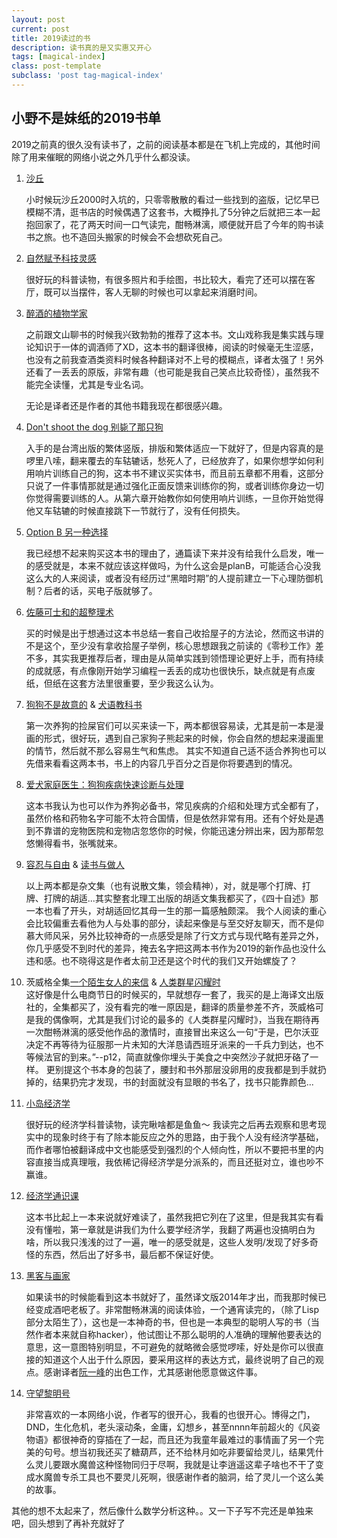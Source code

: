 ```yaml
---
layout: post
current: post
title: 2019读过的书
description: 读书真的是又实惠又开心
tags: [magical-index]
class: post-template
subclass: 'post tag-magical-index'
---
```


## 小野不是妹纸的2019书单

2019之前真的很久没有读书了，之前的阅读基本都是在飞机上完成的，其他时间除了用来催眠的网络小说之外几乎什么都没读。

1. [沙丘](https://book.douban.com/subject/26836970/)

   小时候玩沙丘2000时入坑的，只零零散散的看过一些找到的盗版，记忆早已模糊不清，逛书店的时候偶遇了这套书，大概挣扎了5分钟之后就把三本一起抱回家了，花了两天时间一口气读完，酣畅淋漓，顺便就开启了今年的购书读书之旅。也不造回头搬家的时候会不会想砍死自己。

2. [自然赋予科技灵感](https://book.douban.com/subject/27110281/)  

   很好玩的科普读物，有很多照片和手绘图，书比较大，看完了还可以摆在客厅，既可以当摆件，客人无聊的时候也可以拿起来消磨时间。

3. [醉酒的植物学家](https://book.douban.com/subject/26936484/)

   之前跟文山聊书的时候我兴致勃勃的推荐了这本书。文山戏称我是集实践与理论知识于一体的调酒师了XD，这本书的翻译很棒，阅读的时候毫无生涩感，也没有之前我查酒类资料时候各种翻译对不上号的模糊点，译者太强了！另外还看了一丢丢的原版，非常有趣（也可能是我自己笑点比较奇怪），虽然我不能完全读懂，尤其是专业名词。

   无论是译者还是作者的其他书籍我现在都很感兴趣。

4. [Don't shoot the dog 别毙了那只狗](https://book.douban.com/subject/3670287/)   

   入手的是台湾出版的繁体竖版，排版和繁体适应一下就好了，但是内容真的是啰里八嗦，翻来覆去的车轱辘话，愁死人了，已经放弃了，如果你想学如何利用响片训练自己的狗，这本书不建议买实体书，而且前五章都不用看，这部分只说了一件事情那就是通过强化正面反馈来训练你的狗，或者训练你身边一切你觉得需要训练的人。从第六章开始教你如何使用响片训练，一旦你开始觉得他又车轱辘的时候直接跳下一节就行了，没有任何损失。

5. [Option B 另一种选择](https://book.douban.com/subject/27102701/)   

   我已经想不起来购买这本书的理由了，通篇读下来并没有给我什么启发，唯一的感受就是，本来不就应该这样做吗，为什么这会是planB，可能适合心没我这么大的人来阅读，或者没有经历过“黑暗时期”的人提前建立一下心理防御机制？后者的话，买电子版就够了。

6. [佐藤可士和的超整理术](https://book.douban.com/subject/3682204/)   

   买的时候是出于想通过这本书总结一套自己收拾屋子的方法论，然而这书讲的不是这个，至少没有拿收拾屋子举例，核心思想跟我之前读的《零秒工作》差不多，其实我更推荐后者，理由是从简单实践到领悟理论更好上手，而有持续的成就感，有点像刚开始学习编程一丢丢的成功也很快乐，缺点就是有点废纸，但纸在这套方法里很重要，至少我这么认为。

7. [狗狗不是故意的](https://book.douban.com/subject/26869277/) & [犬语教科书](https://book.douban.com/subject/26043766/)  

   第一次养狗的捡屎官们可以买来读一下，两本都很容易读，尤其是前一本是漫画的形式，很好玩，遇到自己家狗子熊起来的时候，你会自然的想起来漫画里的情节，然后就不那么容易生气和焦虑。
   其实不知道自己适不适合养狗也可以先借来看看这两本书，书上的内容几乎百分之百是你将要遇到的情况。

8. [爱犬家庭医生：狗狗疾病快速诊断与处理](https://book.douban.com/subject/30761209/)

   这本书我认为也可以作为养狗必备书，常见疾病的介绍和处理方式全都有了，虽然价格和药物名字可能不太符合国情，但是依然非常有用。还有个好处是遇到不靠谱的宠物医院和宠物店忽悠你的时候，你能迅速分辨出来，因为那帮忽悠懒得看书，张嘴就来。

9. [容忍与自由](https://book.douban.com/subject/26674343/) & [读书与做人](https://book.douban.com/subject/26968231/)

   以上两本都是杂文集（也有说散文集，领会精神），对，就是哪个打牌、打牌、打牌的胡适...其实整套北理工出版的胡适文集我都买了，《四十自述》那一本也看了开头，对胡适回忆其母一生的那一篇感触颇深。 我个人阅读的重心会比较偏重去看他为人与处事的部分，读起来像是与至交好友聊天，而不是仰慕大师风采，另外比较神奇的一点感受是除了行文方式与现代略有差异之外，你几乎感受不到时代的差异，掩去名字把这两本书作为2019的新作品也没什么违和感。也不晓得这是作者太前卫还是这个时代的我们又开始螺旋了？

10. 茨威格全集[一个陌生女人的来信](https://book.douban.com/subject/2154960/) & [人类群星闪耀时](https://book.douban.com/subject/27092641/)    
   这好像是什么电商节日的时候买的，早就想存一套了，我买的是上海译文出版社的，全集都买了，没有看完的唯一原因是，翻译的质量参差不齐，茨威格可是我的偶像啊，尤其是我们讨论的最多的《人类群星闪耀时》，当我在期待再一次酣畅淋漓的感受他作品的激情时，直接冒出来这么一句“于是，巴尔沃亚决定不再等待为征服那一片未知的大洋恳请西班牙派来的一千兵力到达，也不等候法官的到来。”--p12，简直就像你埋头于美食之中突然沙子就把牙硌了一样。
   更别提这个书本身的包装了，腰封和书外那层没卵用的皮我都是到手就扔掉的，结果扔完才发现，书的封面就没有显眼的书名了，找书只能靠颜色...

11. [小岛经济学](https://book.douban.com/subject/26897464/)    

    很好玩的经济学科普读物，读完瞅啥都是鱼鱼～ 我读完之后再去观察和思考现实中的现象时终于有了除本能反应之外的思路，由于我个人没有经济学基础，而作者哪怕被翻译成中文也能感受到强烈的个人倾向性，所以不要把书里的内容直接当成真理哦，我依稀记得经济学是分派系的，而且还挺对立，谁也吵不赢谁。

12. [经济学通识课](https://book.douban.com/subject/27104764/)

    这本书比起上一本来说就好难读了，虽然我把它列在了这里，但是我其实有看没有懂啦，第一章就是讲我们为什么要学经济学，我翻了两遍也没搞明白为啥，所以我只浅浅的过了一遍，唯一的感受就是，这些人发明/发现了好多奇怪的东西，然后出了好多书，最后都不保证好使。

13. [黑客与画家](https://book.douban.com/subject/25910539/)

    如果读书的时候能看到这本书就好了，虽然译文版2014年才出，而我那时候已经变成酒吧老板了。非常酣畅淋漓的阅读体验，一个通宵读完的，（除了Lisp部分太陌生了），这也是一本神奇的书，但也是一本典型的聪明人写的书（当然作者本来就自称hacker），他试图让不那么聪明的人准确的理解他要表达的意思，这一意图特别明显，不可避免的就略微会感觉啰嗦，好处是你可以很直接的知道这个人出于什么原因，要采用这样的表达方式，最终说明了自己的观点。感谢译者[阮一峰](http://www.ruanyifeng.com/home.html)的出色工作，尤其感谢他愿意做这件事。

14. [守望黎明号](https://book.qidian.com/info/3065119)

    非常喜欢的一本网络小说，作者写的很开心，我看的也很开心。博得之门，DND，生化危机，老头滚动条，金庸，幻想乡，甚至nnnn年前超火的《风姿物语》都很神奇的穿插在了一起，而且还为我童年最难过的事情画了另一个完美的句号。想当初我还买了糖葫芦，还不给林月如吃非要留给灵儿，结果凭什么灵儿要跟水魔兽这种怪物同归于尽啊，我就是让李逍遥这辈子啥也不干了变成水魔兽专杀工具也不要灵儿死啊，很感谢作者的脑洞，给了灵儿一个这么美的故事。



其他的想不太起来了，然后像什么数学分析这种。。又一下子写不完还是单独来吧，回头想到了再补充就好了
